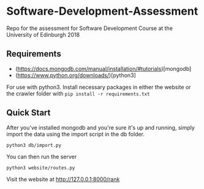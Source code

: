 # Software-Development-Assessment
Repo for the assessment for Software Development Course at the University of Edinburgh 2018

## Requirements
* (https://docs.mongodb.com/manual/installation/#tutorials)[mongodb]
* (https://www.python.org/downloads/)[python3]

For use with python3. Install necessary packages in either the website or the crawler folder with `pip install -r requirements.txt`

## Quick Start

After you've installed mongodb and you're sure it's up and running, simply import the data using the import script in the db folder.
```
python3 db/import.py
```

You can then run the server 
```
python3 website/routes.py
```


Visit the website at http://127.0.0.1:8000/rank
